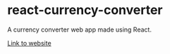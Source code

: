 # react-currency-converter

A currency converter web app made using React.

[Link to website](http://ezzylan.github.io/react-currency-converter)

